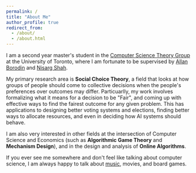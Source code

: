 ```yaml
---
permalink: /
title: "About Me"
author_profile: true
redirect_from: 
  - /about/
  - /about.html
---
```


I am a second year master's student in the [Computer Science Theory Group](https://www.cs.toronto.edu/theory/index.html) at the University of Toronto, where I am fortunate to be supervised by [Allan Borodin](https://www.cs.toronto.edu/~bor/) and [Nisarg Shah](https://www.cs.toronto.edu/~nisarg/index.html).

My primary research area is **Social Choice Theory**, a field that looks at how groups of people should come to collective decisions when the people's preferences over outcomes may differ. Particuarlly, my work involves formalizing what it means for a decision to be "Fair", and coming up with effective ways to find the fairest outcome for any given problem. This has applications to designing better voting systems and elections, finding better ways to allocate resources, and even in deciding how AI systems should behave.

I am also very interested in other fields at the intersection of Computer Science and Economics (such as **Algorithmic Game Theory** and **Mechanism Design**), and in the design and analysis of **Online Algorithms**.

If you ever see me somewhere and don't feel like talking about computer science, I am always happy to talk about [music](https://open.spotify.com/playlist/7IS1CorZLYmoB0pbNiGtej?si=f2e33124ca3148d3), movies, and board games.
